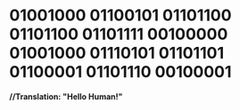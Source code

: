 # 01001000 01100101 01101100 01101100 01101111 00100000 01001000 01110101 01101101 01100001 01101110 00100001
**//Translation: "Hello Human!"**
